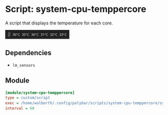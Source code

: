 # Script: system-cpu-temppercore

A script that displays the temperature for each core.

![system-cpu-temppercore](screenshots/1.png)


## Dependencies

* `lm_sensors`


## Module

```ini
[module/system-cpu-temppercore]
type = custom/script
exec = /home/walberth/.config/polybar/scripts/system-cpu-temppercore/system-cpu-temppercore.sh
interval = 60
```
